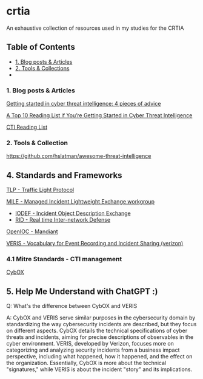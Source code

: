 # crtia
An exhaustive collection of resources used in my studies for the CRTIA

## Table of Contents 
- [1. Blog posts & Articles](#blog-posts--articles)
- [2. Tools & Collections](#tools--collections)
- 
### 1. Blog posts & Articles 
[Getting started in cyber threat intelligence: 4 pieces of advice](https://redcanary.com/blog/getting-started-in-cyber-threat-intelligence/)  

[A Top 10 Reading List if You’re Getting Started in Cyber Threat Intelligence](https://medium.com/katies-five-cents/a-top-10-reading-list-if-youre-getting-started-in-cyber-threat-intelligence-c11a18fc9798)  

[CTI Reading List](https://sroberts.medium.com/cti-reading-list-a93ccdd7469c)  

### 2. Tools & Collection
https://github.com/hslatman/awesome-threat-intelligence  

## 4. Standards and Frameworks
[TLP - Traffic Light Protocol](https://www.cisa.gov/news-events/news/traffic-light-protocol-tlp-definitions-and-usage)  

[MILE - Managed Incident Lightweight Exchange workgroup](https://datatracker.ietf.org/wg/mile/about/)  
  - [IODEF - Incident Object Description Exchange](https://datatracker.ietf.org/doc/rfc8274/)  
  - [RID - Real time Inter-network Defense](https://datatracker.ietf.org/doc/rfc6545/)  

[OpenIOC - Mandiant](https://www.mandiant.com/resources/blog/openioc-basics)  

[VERIS - Vocabulary for Event Recording and Incident Sharing (verizon)](https://github.com/vz-risk/veris)  

### 4.1 Mitre Standards - CTI management  

[CybOX](https://cybox.mitre.org/about/)

## 5. Help Me Understand with ChatGPT :) 

Q: What's the difference between CybOX and VERIS   

A: CybOX and VERIS serve similar purposes in the cybersecurity domain by standardizing the way cybersecurity incidents are described, but they focus on different aspects. CybOX details the technical specifications of cyber threats and incidents, aiming for precise descriptions of observables in the cyber environment. VERIS, developed by Verizon, focuses more on categorizing and analyzing security incidents from a business impact perspective, including what happened, how it happened, and the effect on the organization. Essentially, CybOX is more about the technical "signatures," while VERIS is about the incident "story" and its implications.  




